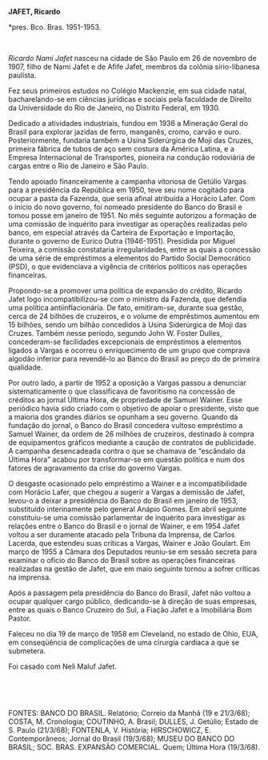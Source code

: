 **JAFET, Ricardo**

\*pres. Bco. Bras. 1951-1953.

 

*Ricardo Nami Jafet* nasceu na cidade de São Paulo em 26 de novembro de
1907, filho de Nami Jafet e de Afife Jafet, membros da colônia
sírio-libanesa paulista.

Fez seus primeiros estudos no Colégio Mackenzie, em sua cidade natal,
bacharelando-se em ciências jurídicas e sociais pela faculdade de
Direito da Universidade do Rio de Janeiro, no Distrito Federal, em 1930.

Dedicado a atividades industriais, fundou em 1936 a Mineração Geral do
Brasil para explorar jazidas de ferro, manganês, cromo, carvão e ouro.
Posteriormente, fundaria também a Usina Siderúrgica de Moji das Cruzes,
primeira fábrica de tubos de aço sem costura da América Latina, e a
Empresa Internacional de Transportes, pioneira na condução rodoviária de
cargas entre o Rio de Janeiro e São Paulo.

Tendo apoiado financeiramente a campanha vitoriosa de Getúlio Vargas
para a presidência da República em 1950, teve seu nome cogitado para
ocupar a pasta da Fazenda, que seria afinal atribuída a Horácio Lafer.
Com o início do novo governo, foi nomeado presidente do Banco do Brasil
e tomou posse em janeiro de 1951. No mês seguinte autorizou a formação
de uma comissão de inquérito para investigar as operações realizadas
pelo banco, em especial através da Carteira de Exportação e Importação,
durante o governo de Eurico Dutra (1946-1951). Presidida por Miguel
Teixeira, a comissão constataria irregularidades, entre as quais a
concessão de uma série de empréstimos a elementos do Partido Social
Democrático (PSD), o que evidenciava a vigência de critérios políticos
nas operações financeiras.

Propondo-se a promover uma política de expansão do crédito, Ricardo
Jafet logo incompatibilizou-se com o ministro da Fazenda, que defendia
uma política antiinflacionária. De fato, emitiram-se, durante sua
gestão, cerca de 24 bilhões de cruzeiros, e o volume de empréstimos
aumentou em 15 bilhões, sendo um bilhão concedidos à Usina Siderúrgica
de Moji das Cruzes. Também nesse período, segundo John W. Foster Dulles,
concederam-se facilidades excepcionais de empréstimos a elementos
ligados a Vargas e ocorreu o enriquecimento de um grupo que comprava
algodão inferior para revendê-lo ao Banco do Brasil ao preço do de
primeira qualidade.

Por outro lado, a partir de 1952 a oposição a Vargas passou a denunciar
sistematicamente o que classificava de favoritismo na concessão de
créditos ao jornal Última Hora, de propriedade de Samuel Wainer. Esse
periódico havia sido criado com o objetivo de apoiar o presidente, visto
que a maioria dos grandes diários se opunham a seu governo. Quando da
fundação do jornal, o Banco do Brasil concedera vultoso empréstimo a
Samuel Wainer, da ordem de 26 milhões de cruzeiros, destinado à compra
de equipamentos gráficos mediante a caução de contratos de publicidade.
A campanha desencadeada contra o que se chamava de “escândalo da Última
Hora” acabou por transformar-se em questão política e num dos fatores de
agravamento da crise do governo Vargas.

O desgaste ocasionado pelo empréstimo a Wainer e a incompatibilidade com
Horácio Lafer, que chegou a sugerir a Vargas a demissão de Jafet,
levou-o a deixar a presidência do Banco do Brasil em janeiro de 1953,
substituído interinamente pelo general Anápio Gomes. Em abril seguinte
constituiu-se uma comissão parlamentar de inquérito para investigar as
relações entre o Banco do Brasil e o jornal de Wainer, e em 1954 Jafet
voltou a ser duramente atacado pela Tribuna da Imprensa, de Carlos
Lacerda, que estendeu suas críticas a Vargas, Wainer e João Goulart. Em
março de 1955 a Câmara dos Deputados reuniu-se em sessão secreta para
examinar o ofício do Banco do Brasil sobre as operações financeiras
realizadas na gestão de Jafet, que em maio seguinte tornou a sofrer
críticas na imprensa.

Após a passagem pela presidência do Banco do Brasil, Jafet não voltou a
ocupar qualquer cargo público, dedicando-se à direção de suas empresas,
entre as quais o Banco Cruzeiro do Sul, a Fiação Jafet e a Imobiliária
Bom Pastor.

Faleceu no dia 19 de março de 1958 em Cleveland, no estado de Ohio, EUA,
em conseqüência de complicações de uma cirurgia cardíaca a que se
submetera.

Foi casado com Neli Maluf Jafet.

 

 

FONTES: BANCO DO BRASIL. Relatório; Correio da Manhã (19 e 21/3/68);
COSTA, M. Cronologia; COUTINHO, A. Brasil; DULLES, J. Getúlio; Estado de
S. Paulo (21/3/68); FONTENLA, V. História; HIRSCHOWICZ, E.
Contemporâneos; Jornal do Brasil (19/3/68); MUSEU DO BANCO DO BRASIL;
SOC. BRAS. EXPANSÃO COMERCIAL. Quem; Última Hora (19/3/68).

 
